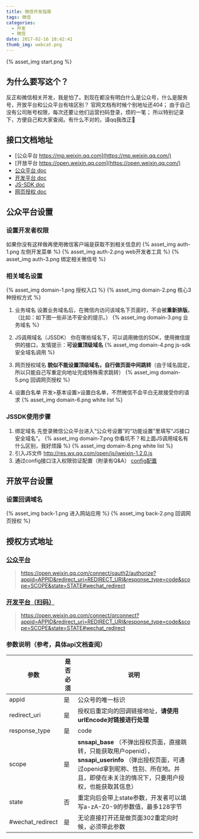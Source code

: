 ```yaml
---
title: 微信开发指南
tags: 微信
categories:
  - 开发
  - 微信
date: 2017-02-16 18:42:41
thumb_img: webcat.png
---
```



{% asset_img start.png %}

## 为什么要写这个？
反正和微信相关开发，我是怕了。到现在都没有明白什么是公众号，什么是服务号，开放平台和公众平台有啥区别？
官网文档有时候个别地址还404；
由于自己没有公司账号权限，每次还要让他们运营扫码登录，烦的一笔；
所以特别记录下，方便自己和大家查阅。有什么不对的，请qq我改正:wrench:

## 接口文档地址
- [公众平台 https://mp.weixin.qq.com](https://mp.weixin.qq.com/)
- [开放平台 https://open.weixin.qq.com](https://open.weixin.qq.com/)
- [公众平台 doc](https://mp.weixin.qq.com/wiki)
- [开发平台 doc](https://open.weixin.qq.com/cgi-bin/showdocument?action=dir_list&t=resource/res_list&verify=1&id=open1419316505&token=&lang=zh_CN)
- [JS-SDK doc](https://mp.weixin.qq.com/wiki?t=resource/res_main&id=mp1421141115)
- [网页授权 doc](https://mp.weixin.qq.com/wiki?t=resource/res_main&id=mp1421140842)

## 公众平台设置
### 设置开发者权限
如果你没有这样做再使用微信客户端是获取不到相关信息的
{% asset_img auth-1.png 左侧开发菜单 %}
{% asset_img auth-2.png web开发者工具 %}
{% asset_img auth-3.png 绑定相关微信号 %}

### 相关域名设置
{% asset_img domain-1.png 授权入口 %}
{% asset_img domain-2.png 核心3种授权方式 %}

1. 业务域名
设置业务域名后，在微信内访问该域名下页面时，不会被**重新排版**。（比如：如下图一些非法不安全的提示。）
{% asset_img domain-3.png 业务域名 %}

2. JS调用域名（JSSDK）
你在哪些域名下，可以调用微信的SDK，使用微信提供的接口，友情提示：**可设置顶级域名**
{% asset_img domain-4.png js-sdk安全域名调用 %}

3. 网页授权域名
**貌似不能设置顶级域名，自行做页面中间跳转**（由于域名固定，所以只能自己写重定向地址完成特殊需求跳转）
{% asset_img domain-5.png 回调网页授权 %}

4. 设置白名单
开发>基本设置>设置白名单，不然微信不会平白无故接受你的请求
{% asset_img domain-6.png white list %}

### JSSDK使用步骤
1. 绑定域名
    先登录微信公众平台进入“公众号设置”的“功能设置”里填写“JS接口安全域名”。
    {% asset_img domain-7.png 你看坑不？和上面JS调用域名有什么区别，我好烦躁 %}
    {% asset_img domain-8.png white list %}
2. 引入JS文件
    http://res.wx.qq.com/open/js/jweixin-1.2.0.js
3. 通过config接口注入权限验证配置（附录有Q&A）
    [config配置](https://mp.weixin.qq.com/wiki?t=resource/res_main&id=mp1421141115)

## 开放平台设置
### 设置回调域名
{% asset_img back-1.png 进入网站应用 %}
{% asset_img back-2.png 回调网页授权 %}

## 授权方式地址
### [公众平台](https://mp.weixin.qq.com/wiki?t=resource/res_main&id=mp1421140842)
> https://open.weixin.qq.com/connect/oauth2/authorize?appid=APPID&redirect_uri=REDIRECT_URI&response_type=code&scope=SCOPE&state=STATE#wechat_redirect 

### [开发平台（扫码）](https://open.weixin.qq.com/cgi-bin/showdocument?action=dir_list&t=resource/res_list&verify=1&id=open1419316505&token=&lang=zh_CN)
> https://open.weixin.qq.com/connect/qrconnect?appid=APPID&redirect_uri=REDIRECT_URI&response_type=code&scope=SCOPE&state=STATE#wechat_redirect

### 参数说明（参考，具体api文档查阅）
|参数|是否必须|说明|
|-|-|-|
|appid|是|公众号的唯一标识|
|redirect_uri|是|授权后重定向的回调链接地址，**请使用urlEncode对链接进行处理**|
|response_type|是|code|
|scope|是|**snsapi_base** （不弹出授权页面，直接跳转，只能获取用户openid），**snsapi_userinfo** （弹出授权页面，可通过openid拿到昵称、性别、所在地。并且，即使在未关注的情况下，只要用户授权，也能获取其信息）|
|state|否|重定向后会带上state参数，开发者可以填写a-zA-Z0-9的参数值，最多128字节|
|#wechat_redirect|是|无论直接打开还是做页面302重定向时候，必须带此参数|